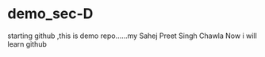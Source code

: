 # demo_sec-D
starting github ,this is demo repo......my Sahej Preet Singh Chawla 
Now i will learn github

